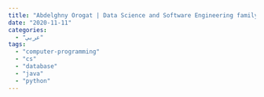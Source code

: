```yaml
---
title: "Abdelghny Orogat | Data Science and Software Engineering family عربى"
date: "2020-11-11"
categories:
  - "عربي"
tags:
  - "computer-programming"
  - "cs"
  - "database"
  - "java"
  - "python"
---
```

